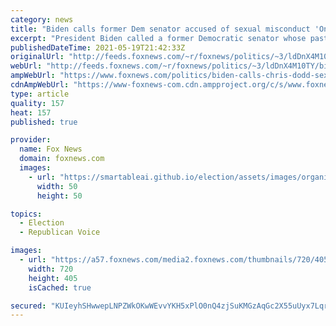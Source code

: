 ```yaml
---
category: news
title: "Biden calls former Dem senator accused of sexual misconduct 'One of the finest men I've ever served with'’"
excerpt: "President Biden called a former Democratic senator whose past is checkered with complicity in a sexual assault allegation “one of the finest men I’ve ever served with.”’"
publishedDateTime: 2021-05-19T21:42:33Z
originalUrl: "http://feeds.foxnews.com/~r/foxnews/politics/~3/ldDnX4M10TY/biden-calls-chris-dodd-sexual-misconduct-finest-men"
webUrl: "http://feeds.foxnews.com/~r/foxnews/politics/~3/ldDnX4M10TY/biden-calls-chris-dodd-sexual-misconduct-finest-men"
ampWebUrl: "https://www.foxnews.com/politics/biden-calls-chris-dodd-sexual-misconduct-finest-men.amp"
cdnAmpWebUrl: "https://www-foxnews-com.cdn.ampproject.org/c/s/www.foxnews.com/politics/biden-calls-chris-dodd-sexual-misconduct-finest-men.amp"
type: article
quality: 157
heat: 157
published: true

provider:
  name: Fox News
  domain: foxnews.com
  images:
    - url: "https://smartableai.github.io/election/assets/images/organizations/foxnews.com-50x50.jpg"
      width: 50
      height: 50

topics:
  - Election
  - Republican Voice

images:
  - url: "https://a57.foxnews.com/media2.foxnews.com/thumbnails/720/405/010207_010207_greta_dodd_16_9.jpg?ve=1&tl=1"
    width: 720
    height: 405
    isCached: true

secured: "KUIeyhSHwwepLNPZWkOKwWEvvYKH5xPlO0nQ4zjSuKMGzAqGc2X55uUyx7Lqrn4Bip96QCh6GkSQyJ5Q4Z3Mvei2RQRF1fqEhzaArWtmNB22F405Ut4x4HEqpQpQoRghu/x4tjSSICdQwV5csUE31lyqVHBrwc3JcqOPDIqrv90nxAsp1zku0QL35hK7xoMv/gynkN0PY4+J/WNS68oh/SYaX54ZUozrVJcALiXObA0/iGUj/BPsIIdo8UGJORIYSill1h2Bz9ty1uLTJf4Dt5LnJyxBhyQyOGRB9W4rLFQsId3rHxOAcWzl8q3QwzEp/baNSjz9BVvqLk8963JKZhHYHRvfsaANgkktoUV3uZQ=;LMOyTVwrgMHdTDmTyLZGpA=="
---
```


